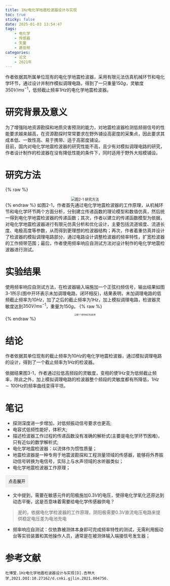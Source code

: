 ```yaml
---
title: 1Hz电化学地震检波器设计与实现
toc: true
sticky: false
date: 2025-01-03 13:54:47
tags:
    - 电化学
    - 传感器
    - 矢量
    - 甚低频
categories:
    - 论文
    - 2021年
---
```


作者依据其所属单位现有的电化学地震检波器，采用有限元法仿真机械环节和电化学环节，通过设计并制作模拟调理电路，得到了一只重量$150g$，灵敏度$350V/ms^{-1}$，低频截止频率$1Hz$的电化学地震检波器。

<!--more-->

# 研究背景及意义
为了增强陆地资源勘探和地质灾害预测的能力，对地震检波器检测低频弱信号的性能要求越来越高，在资源勘探时常常要求在野外铺设高密度的采集点，因此要求其成本低、一致性高、易于携带、适于高密度铺设。<br>
目前，国内对电化学地震检波器的研究性能不高，且少有对模拟调理电路的研究，作者设计制作的检波器在没有降低性能的条件下，同时适用于野外大规模铺设。

# 研究方法
{% raw %}
<div style="text-align: center;">
  <img src="./图2-1.jpg" alt="图2-1 研究方法" style="zoom:80%;"/>
</div>
{% endraw %}
如图2-1，作者首先通过电化学地震检波器的工作原理，从机械环节和电化学环节两个方面分析，分别建立传递函数的理论模型和数值仿真，然后统一得到电化学地震检波器的传递函数；其次，作者以建立的传递函数模型为依据，对电化学地震检波器进行有限元仿真分析和优化设计，主要包括流道坡度、流道长度、电极高度等参数，从而得到更理想的检波器结构；再次，作者着重仿真并设计了检波器的模拟调理电路部分，通过电路设计调整检波器的频率特性，扩宽检波器的工作频带范围；最后，作者使用频率响应自测试方法对设计制作的电化学地震检波器进行测试。

# 实验结果
使用频率响应自测试方法，在检波器输入端施加一个正弦扫频信号，输出结果如图3-1所示(图中开环表示未加调理电路，闭环相反)，结果表明，未加调理电路的低频截止频率为$10Hz$，加了之后的截止频率为$1Hz$，加上模拟调理电路，检波器灵敏度达到$350V/ms^{-1}$，重量为$150g$。
{% raw %}
<div style="text-align: center;">
  <img src="./图3-1.png" alt="图3-1 频率响应测试结果" style="zoom:40%;" />
</div>
{% endraw %}

# 结论
作者依据其单位现有的截止频率为$10Hz$的电化学地震检波器，通过模拟调理电路的设计，得到了一个截止频率为$1Hz$的检波器。

依据结果图3-1，作者通过拉低高频段的灵敏度，变相的使$1Hz$变为低频截止频率，除此之外，加上模拟调理电路的检波器整个频段的灵敏度都有所降低，$1Hz\sim100Hz$的频率曲线变得平坦。

# 笔记
* 探测深度进一步增加，对低频振动信号要求也更高;
* 电容式低频性能好，体积大;
* 描述检波器工作过程的传递函数没有准确的解析式(主要是电化学环节困难)，只有近似的数学解析式;
* 电化学地震检波器：以流体作为惯性质量；
* 地震检波器是一种专用于地震波勘探和工程测量领域的传感器，能够将外界振动信号转换为电信号，实际上与水声领域的水听器类似；
* 电化学地震检波器工作原理；
<div class="collapsible">
  <button class="toggle-button">点击展开</button>
  <div class="content">
    {% raw %}<div style="text-align: center;"><img src="./图5-1.png" alt="图5-1 电化学地震检波器结构图" style="zoom:60%;"/></div>{% endraw %}
    电化学地震检波器主要由弹性薄膜、类似哑铃形的反应腔体、敏感元件、反馈线圈和电解液组成，如图5-1。敏感元件由四片化学性质稳定的金属电极组成（四片电极呈阴-阳-阳-阴方式排列），并将其置于反应腔中，反馈线圈固定于上弹性薄膜上方，反应腔的两端被弹性薄膜密封。一般地，检波器整体置于地面上，反应腔接收地面的振动信号的变化，电解液在电极表面发生氧化还原反应 $I_2+KI\Leftrightarrow KI_3$ 将振动信号转换成电流信号，反馈线圈将反馈信号通过弹性薄膜传输至电解液。<br><br>
    当电解液在两个阴极表面发生的化学反应时，$I_{3}^{-}$ 浓度会产生梯度差。当外界没有振动时，检波器内部的电解液处于氧化还原平衡状态，$I_{3}^{-}$ 浓度的梯度差为0，两个阴极之间的电流差也为0；当检波器检测到外界振动信号时，内部的电解液会产生相对运动，打破其原有的化学平衡状态，在检波器电极表面产生电化学反应，致使 $I_{3}^{-}$ 在两个阴极表面产生梯度差，从而两个阴极之间产生电流差。<br><br>
    注：反馈线圈是配合反馈电路，以改变检波器的输出频率特性，使其工作频率更宽。
  </div>
</div>

* 文中提到，需要在敏感元件的阳极施加$0.3V$的电压，使得电化学氧化还原达到动态平衡，这是否意味着需要给电化学传感器供电？
> 是的，依据电化学检波器的工作原理，阴阳极需要$0.3V$直流电压电路来提供稳定电压差为电池充电

* 频率响应自测试：仅依靠被测体本身即可完成频率特性的测试，无需利用振动台等实验装置和其他操作人员，通常是在被测体输入端接信号发生器；

# 参考文献
```text
杜博莹.1Hz电化学地震检波器设计与实现[D].吉林大学,2021.DOI:10.27162/d.cnki.gjlin.2021.004756.
```


<style>
.collapsible .content {
  display: none;
  margin-top: 10px;
}
.collapsible .toggle-button {
  background-color: #f1f1f1;
  border: none;
  padding: 10px;
  cursor: pointer;
}
</style>

<script>
document.querySelectorAll('.collapsible .toggle-button').forEach(button => {
  button.addEventListener('click', () => {
    const content = button.nextElementSibling;
    content.style.display = content.style.display === 'block' ? 'none' : 'block';
  });
});
</script>